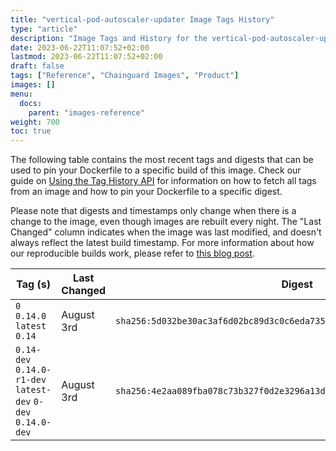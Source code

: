 ```yaml
---
title: "vertical-pod-autoscaler-updater Image Tags History"
type: "article"
description: "Image Tags and History for the vertical-pod-autoscaler-updater Chainguard Image"
date: 2023-06-22T11:07:52+02:00
lastmod: 2023-06-22T11:07:52+02:00
draft: false
tags: ["Reference", "Chainguard Images", "Product"]
images: []
menu:
  docs:
    parent: "images-reference"
weight: 700
toc: true
---
```


The following table contains the most recent tags and digests that can be used to pin your Dockerfile to a specific build of this image. Check our guide on [Using the Tag History API](/chainguard/chainguard-images/using-the-tag-history-api/) for information on how to fetch all tags from an image and how to pin your Dockerfile to a specific digest.

Please note that digests and timestamps only change when there is a change to the image, even though images are rebuilt every night. The "Last Changed" column indicates when the image was last modified, and doesn't always reflect the latest build timestamp. For more information about how our reproducible builds work, please refer to [this blog post](https://www.chainguard.dev/unchained/reproducing-chainguards-reproducible-image-builds).

| Tag (s)                                                       | Last Changed | Digest                                                                    |
|---------------------------------------------------------------|--------------|---------------------------------------------------------------------------|
|  `0` `0.14.0` `latest` `0.14`                                 | August 3rd   | `sha256:5d032be30ac3af6d02bc89d3c0c6eda735f0072e60926e7428582e03dc8796a9` |
|  `0.14-dev` `0.14.0-r1-dev` `latest-dev` `0-dev` `0.14.0-dev` | August 3rd   | `sha256:4e2aa089fba078c73b327f0d2e3296a13d0806afd7976aa7f9de9e27a39ae173` |
